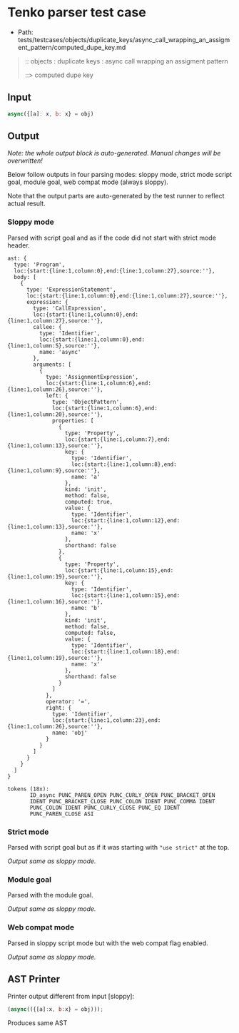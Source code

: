 # Tenko parser test case

- Path: tests/testcases/objects/duplicate_keys/async_call_wrapping_an_assigment_pattern/computed_dupe_key.md

> :: objects : duplicate keys : async call wrapping an assigment pattern
>
> ::> computed dupe key

## Input

`````js
async({[a]: x, b: x} = obj)
`````

## Output

_Note: the whole output block is auto-generated. Manual changes will be overwritten!_

Below follow outputs in four parsing modes: sloppy mode, strict mode script goal, module goal, web compat mode (always sloppy).

Note that the output parts are auto-generated by the test runner to reflect actual result.

### Sloppy mode

Parsed with script goal and as if the code did not start with strict mode header.

`````
ast: {
  type: 'Program',
  loc:{start:{line:1,column:0},end:{line:1,column:27},source:''},
  body: [
    {
      type: 'ExpressionStatement',
      loc:{start:{line:1,column:0},end:{line:1,column:27},source:''},
      expression: {
        type: 'CallExpression',
        loc:{start:{line:1,column:0},end:{line:1,column:27},source:''},
        callee: {
          type: 'Identifier',
          loc:{start:{line:1,column:0},end:{line:1,column:5},source:''},
          name: 'async'
        },
        arguments: [
          {
            type: 'AssignmentExpression',
            loc:{start:{line:1,column:6},end:{line:1,column:26},source:''},
            left: {
              type: 'ObjectPattern',
              loc:{start:{line:1,column:6},end:{line:1,column:20},source:''},
              properties: [
                {
                  type: 'Property',
                  loc:{start:{line:1,column:7},end:{line:1,column:13},source:''},
                  key: {
                    type: 'Identifier',
                    loc:{start:{line:1,column:8},end:{line:1,column:9},source:''},
                    name: 'a'
                  },
                  kind: 'init',
                  method: false,
                  computed: true,
                  value: {
                    type: 'Identifier',
                    loc:{start:{line:1,column:12},end:{line:1,column:13},source:''},
                    name: 'x'
                  },
                  shorthand: false
                },
                {
                  type: 'Property',
                  loc:{start:{line:1,column:15},end:{line:1,column:19},source:''},
                  key: {
                    type: 'Identifier',
                    loc:{start:{line:1,column:15},end:{line:1,column:16},source:''},
                    name: 'b'
                  },
                  kind: 'init',
                  method: false,
                  computed: false,
                  value: {
                    type: 'Identifier',
                    loc:{start:{line:1,column:18},end:{line:1,column:19},source:''},
                    name: 'x'
                  },
                  shorthand: false
                }
              ]
            },
            operator: '=',
            right: {
              type: 'Identifier',
              loc:{start:{line:1,column:23},end:{line:1,column:26},source:''},
              name: 'obj'
            }
          }
        ]
      }
    }
  ]
}

tokens (18x):
       ID_async PUNC_PAREN_OPEN PUNC_CURLY_OPEN PUNC_BRACKET_OPEN
       IDENT PUNC_BRACKET_CLOSE PUNC_COLON IDENT PUNC_COMMA IDENT
       PUNC_COLON IDENT PUNC_CURLY_CLOSE PUNC_EQ IDENT
       PUNC_PAREN_CLOSE ASI
`````

### Strict mode

Parsed with script goal but as if it was starting with `"use strict"` at the top.

_Output same as sloppy mode._

### Module goal

Parsed with the module goal.

_Output same as sloppy mode._

### Web compat mode

Parsed in sloppy script mode but with the web compat flag enabled.

_Output same as sloppy mode._

## AST Printer

Printer output different from input [sloppy]:

````js
(async(({[a]:x, b:x} = obj)));
````

Produces same AST
